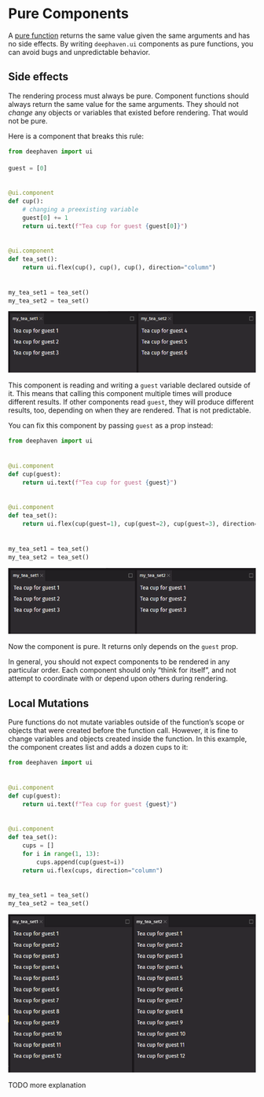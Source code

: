 # Pure Components

A [pure function](https://en.wikipedia.org/wiki/Pure_function) returns the same value given the same arguments and has no side effects. By writing `deephaven.ui` components as pure functions, you can avoid bugs and unpredictable behavior.

## Side effects

The rendering process must always be pure. Component functions should always return the same value for the same arguments. They should not _change_ any objects or variables that existed before rendering. That would not be pure.

Here is a component that breaks this rule:

```python
from deephaven import ui

guest = [0]


@ui.component
def cup():
    # changing a preexisting variable
    guest[0] += 1
    return ui.text(f"Tea cup for guest {guest[0]}")


@ui.component
def tea_set():
    return ui.flex(cup(), cup(), cup(), direction="column")


my_tea_set1 = tea_set()
my_tea_set2 = tea_set()
```

![side effects](../_assets/pure_components1.png)

This component is reading and writing a `guest` variable declared outside of it. This means that calling this component multiple times will produce different results. If other components read `guest`, they will produce different results, too, depending on when they are rendered. That is not predictable.

You can fix this component by passing `guest` as a prop instead:

```python
from deephaven import ui


@ui.component
def cup(guest):
    return ui.text(f"Tea cup for guest {guest}")


@ui.component
def tea_set():
    return ui.flex(cup(guest=1), cup(guest=2), cup(guest=3), direction="column")


my_tea_set1 = tea_set()
my_tea_set2 = tea_set()
```

![side effects 2](../_assets/pure_components2.png)

Now the component is pure. It returns only depends on the `guest` prop.

In general, you should not expect components to be rendered in any particular order. Each component should only “think for itself”, and not attempt to coordinate with or depend upon others during rendering.

## Local Mutations

Pure functions do not mutate variables outside of the function’s scope or objects that were created before the function call. However, it is fine to change variables and objects created inside the function. In this example, the component creates list and adds a dozen cups to it:

```python
from deephaven import ui


@ui.component
def cup(guest):
    return ui.text(f"Tea cup for guest {guest}")


@ui.component
def tea_set():
    cups = []
    for i in range(1, 13):
        cups.append(cup(guest=i))
    return ui.flex(cups, direction="column")


my_tea_set1 = tea_set()
my_tea_set2 = tea_set()
```

![local mutations](../_assets/pure_components3.png)

TODO more explanation
